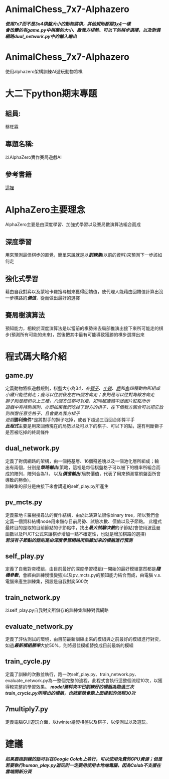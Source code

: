 # AnimalChess_7x7-Alphazero
***使用7x7而不是3x4棋盤大小的動物將棋，其他規則都跟[3x4](https://github.com/Stanley-Lius/AnimalChess_3x4-Alphazero)一樣***  
***會改變的有game.py中棋盤的大小、敵我方棋勢、可以下的棋步選擇，以及對偶網路dual_network.py中的輸入輸出***  
# AnimalChess_7x7-Alphazero
使用alphazero架構訓練AI遊玩動物將棋
# 大二下python期末專題
## 組員:  
蔡旺霖  
## 專題名稱:  
以AlphaZero實作賽局遊戲AI
## 參考書籍  
[這裡](https://www.tenlong.com.tw/products/9789863126515)
# AlphaZero主要理念  
AlphaZero主要是由深度學習、加強式學習以及賽局數演算法組合而成  
## 深度學習  
用來預測最佳棋步的直覺，簡單來說就是以***訓練集***(以前的資料)來預測下一步該如何走  
## 強化式學習  
藉由自我對弈以及蒙地卡羅搜尋樹來獲得回饋值，使代理人能藉由回饋值計算出沒一步棋路的***價值***，從而做出最好的選擇  
## 賽局樹演算法  
預知能力，相較於深度演算法是以當前的棋勢來去局部推演出接下來所可能走的棋步(預測所有可能的未來)，然後把其中最有可能導致獲勝的棋步選擇出來  
# 程式碼大略介紹  
## game.py
定義動物將棋遊戲規則，棋盤大小為3*4，有[獅子](https://github.com/Stanley-Lius/AnimalChess_3x4-Alphazero/blob/main/piece4.png)、[小雞](https://github.com/Stanley-Lius/AnimalChess_3x4-Alphazero/blob/main/piece1.png)、[鹿](https://github.com/Stanley-Lius/AnimalChess_3x4-Alphazero/blob/main/piece3.png)和[象](https://github.com/Stanley-Lius/AnimalChess_3x4-Alphazero/blob/main/piece2.png)四種動物所組成  
小雞只能往前走；鹿可以往前後左右四個方向走；象則是可以往對角線方向走  
獅子則是總和以上三種，八個方位都可以走，如同超連結中途圖片紅點所示  
遊戲中有持駒規則，亦即如果我們吃掉了對方的棋子，在下個我方回合可以把它放到棋盤任意空格子，且會變為我方棋子  
遊戲***勝利條件***是將對手的獅子吃掉，或者下超過三百回合即算平手  
***此程式***主要是用來回傳現在的局勢以及可以下的棋子、可以下的點，還有判斷獅子是否被吃掉的終局條件  
## dual_network.py  
定義了對偶網路的架構，由一個捲基層、16個殘差塊以及一個池化層所組成；輸出有兩個，分別是***策略輸出***(策略，這裡是每個棋盤格子可以被下的機率所組合而成的陣列，陣列合為1)，  以及***價值輸出***(局勢價值，代表了用來預測當前盤面所會導致的勝負)，  
訓練集的部分是由接下來會講道的self_play.py所產生  
## pv_mcts.py  
定義蒙地卡羅樹搜尋法的實作結構，由於此演算法很像binary tree，所以我們會定義一個資料結構node用來儲存目前局勢、試驗次數、價值以及子節點。
此程式最終目的是取的目前節點的子節點中，找出***最大試驗次數***的子節點(會使用波茲曼函數以及PUCT公式來讓棋步增加一點不確定性，也就是增加棋路的選擇)  
***若沒有子節點的話則是由深度學習網路所訓練出來的模組進行預測***    
## self_play.py  
定義了自我對奕模組，由目前最好的深度學習模組(一開始的最好模組當然都是***隨機參數***，會經由訓練慢慢變強)以及pv_mcts.py的預知能力結合而成，由電腦
v.s. 電腦來產生訓練集，預設是自我對奕500次  
## train_network.py  
以self_play.py自我對奕所儲存的訓練集訓練對偶網路  
## evaluate_network.py  
定義了評估測試的環境，由目前最新訓練出來的模組與之前最好的模組進行對奕，如過***最新模組勝率***大於50%，則將最佳模組替換成目前最新的模組  
## train_cycle.py
定義了訓練的次數並執行，跑一次self_play.py、train_network.py、evaluate_network.py為一整個完整的流程，此程式會執行這整個流程10次，以獲得較完整的學習效果。  ***model資料夾中已訓練好的模組為跑過三次train_crycle.py所得出的模組，也就是說會跑上面提到的流程30次***  
## 7multiply7.py  
定義電腦GUI遊玩介面，以twinter繪製棋盤以及棋子，以便測試以及遊玩。  
# 建議  
***如果要跑訓練的話可以在Google Colab上執行，可以使用免費的GPU資源；但是若要執行human_play.py遊玩則一定要用使用本地端電腦，因為Colab不支援在雲端開新分頁***



